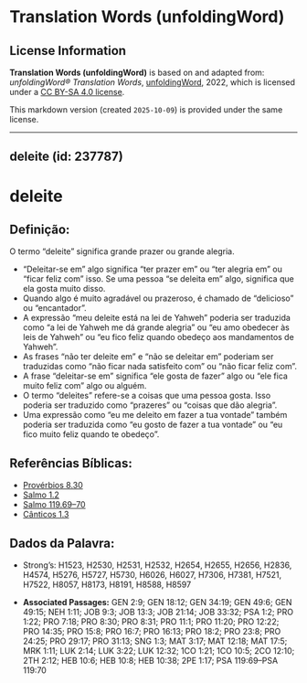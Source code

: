 # Translation Words (unfoldingWord)

## License Information

**Translation Words (unfoldingWord)** is based on and adapted from: _unfoldingWord® Translation Words_, [unfoldingWord](https://unfoldingword.org/utw), 2022, which is licensed under a [CC BY-SA 4.0 license](https://creativecommons.org/licenses/by-sa/4.0/legalcode.en).

This markdown version (created `2025-10-09`) is provided under the same license.



--------------------------------

## deleite (id: 237787)

deleite
=======

Definição:
----------

O termo “deleite” significa grande prazer ou grande alegria.

* “Deleitar\-se em” algo significa “ter prazer em” ou “ter alegria em” ou “ficar feliz com” isso. Se uma pessoa “se deleita em” algo, significa que ela gosta muito disso.
* Quando algo é muito agradável ou prazeroso, é chamado de “delicioso” ou “encantador”.
* A expressão “meu deleite está na lei de Yahweh” poderia ser traduzida como “a lei de Yahweh me dá grande alegria” ou “eu amo obedecer às leis de Yahweh” ou “eu fico feliz quando obedeço aos mandamentos de Yahweh”.
* As frases “não ter deleite em” e “não se deleitar em” poderiam ser traduzidas como “não ficar nada satisfeito com” ou “não ficar feliz com”.
* A frase “deleitar\-se em” significa “ele gosta de fazer” algo ou “ele fica muito feliz com” algo ou alguém.
* O termo “deleites” refere\-se a coisas que uma pessoa gosta. Isso poderia ser traduzido como “prazeres” ou “coisas que dão alegria”.
* Uma expressão como “eu me deleito em fazer a tua vontade” também poderia ser traduzida como “eu gosto de fazer a tua vontade” ou “eu fico muito feliz quando te obedeço”.

Referências Bíblicas:
---------------------

* [Provérbios 8\.30](https://ref.ly/Prov8:30)
* [Salmo 1\.2](https://ref.ly/Ps1:2)
* [Salmo 119\.69–70](https://ref.ly/Ps119:69-Ps119:70)
* [Cânticos 1\.3](https://ref.ly/Song1:3)

Dados da Palavra:
-----------------

* Strong’s: H1523, H2530, H2531, H2532, H2654, H2655, H2656, H2836, H4574, H5276, H5727, H5730, H6026, H6027, H7306, H7381, H7521, H7522, H8057, H8173, H8191, H8588, H8597

* **Associated Passages:** GEN 2:9; GEN 18:12; GEN 34:19; GEN 49:6; GEN 49:15; NEH 1:11; JOB 9:3; JOB 13:3; JOB 21:14; JOB 33:32; PSA 1:2; PRO 1:22; PRO 7:18; PRO 8:30; PRO 8:31; PRO 11:1; PRO 11:20; PRO 12:22; PRO 14:35; PRO 15:8; PRO 16:7; PRO 16:13; PRO 18:2; PRO 23:8; PRO 24:25; PRO 29:17; PRO 31:13; SNG 1:3; MAT 3:17; MAT 12:18; MAT 17:5; MRK 1:11; LUK 2:14; LUK 3:22; LUK 12:32; 1CO 1:21; 1CO 10:5; 2CO 12:10; 2TH 2:12; HEB 10:6; HEB 10:8; HEB 10:38; 2PE 1:17; PSA 119:69–PSA 119:70

